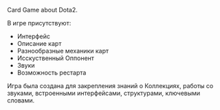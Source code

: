 Card Game about Dota2.

В игре присутствуют:
- Интерфейс
- Описание карт
- Разнообразные механики карт
- Исскуственный Оппонент
- Звуки
- Возможность рестарта

Игра была создана для закрепления знаний о Коллекциях, работы со звуками, встроенными интерфейсами, структурами, ключевыми словами.
